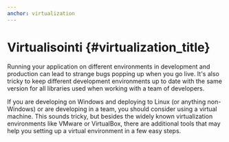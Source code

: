 ```yaml
---
anchor: virtualization
---
```


# Virtualisointi {#virtualization_title}

Running your application on different environments in development and production can lead to strange bugs popping up
when you go live. It's also tricky to keep different development environments up to date with the same version for all
libraries used when working with a team of developers.

If you are developing on Windows and deploying to Linux (or anything non-Windows) or are developing in a team, you
should consider using a virtual machine. This sounds tricky, but besides the widely known virtualization environments
like VMware or VirtualBox, there are additional tools that may help you setting up a virtual environment in a few easy
steps.
